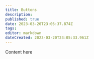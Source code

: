 ```yaml
---
title: Buttons
description: 
published: true
date: 2023-03-20T23:05:37.874Z
tags: 
editor: markdown
dateCreated: 2023-03-20T23:05:33.961Z
---
```


Content here